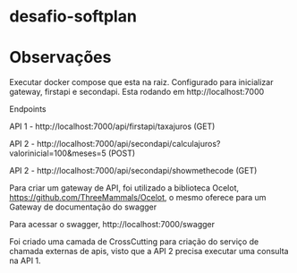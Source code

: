 # desafio-softplan

# Observações

Executar docker compose que esta na raiz. Configurado para inicializar gateway, firstapi e secondapi. Esta rodando em http://localhost:7000

Endpoints

API 1 - http://localhost:7000/api/firstapi/taxajuros (GET)
  
API 2 - http://localhost:7000/api/secondapi/calculajuros?valorinicial=100&meses=5 (POST)

API 2 - http://localhost:7000/api/secondapi/showmethecode (GET)

Para criar um gateway de API, foi utilizado a biblioteca Ocelot, https://github.com/ThreeMammals/Ocelot, o mesmo oferece para um Gateway de documentação do swagger

Para acessar o swagger, http://localhost:7000/swagger

Foi criado uma camada de CrossCutting para criação do serviço de chamada externas de apis, visto que a API 2 precisa executar uma consulta na API 1.
